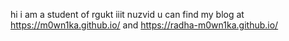  hi 
i am a student of rgukt iiit nuzvid 
u can find my blog at https://m0wn1ka.github.io/
and https://radha-m0wn1ka.github.io/
